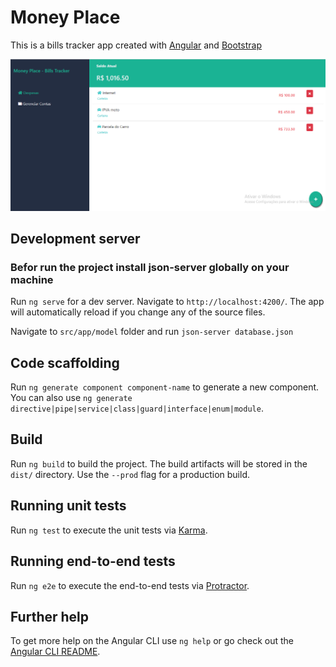 
# Money Place

This is a bills tracker app created with [Angular](https://angular.io/) and [Bootstrap](https://getbootstrap.com/)

![Alt Money Place Screenshot](src/assets/screenshot.png?raw=true "Money Place Screenshot")

## Development server

### Befor run the project install json-server globally on your machine

Run `ng serve` for a dev server. Navigate to `http://localhost:4200/`. The app will automatically reload if you change any of the source files.

Navigate to `src/app/model` folder and run `json-server database.json`

## Code scaffolding

Run `ng generate component component-name` to generate a new component. You can also use `ng generate directive|pipe|service|class|guard|interface|enum|module`.

## Build

Run `ng build` to build the project. The build artifacts will be stored in the `dist/` directory. Use the `--prod` flag for a production build.

## Running unit tests

Run `ng test` to execute the unit tests via [Karma](https://karma-runner.github.io).

## Running end-to-end tests

Run `ng e2e` to execute the end-to-end tests via [Protractor](http://www.protractortest.org/).

## Further help

To get more help on the Angular CLI use `ng help` or go check out the [Angular CLI README](https://github.com/angular/angular-cli/blob/master/README.md).
